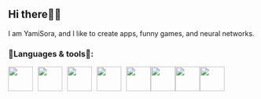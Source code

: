 <h2>Hi there👋🏻</h2>

I am YamiSora, and I like to create apps, funny games, and neural networks.



### 🚀Languages & tools🚀:
<div style="display: flex;"> 
    <img src="https://github.com/Kepler-nn/Kepler-nn/assets/153543216/cda627c8-24dd-4f98-bb22-299c273d0234" style="width:50px; height:auto; margin-right:10px;">
    <img src="https://github.com/Kepler-nn/Kepler-nn/assets/153543216/c95f5647-3006-43d8-b98b-a7950acab188" style="width:50px; height:auto; margin-right:10px;">
    <img src="https://github.com/Kepler-nn/Kepler-nn/assets/153543216/517bd614-41d2-41c2-b850-6457ed374505" style="width:50px; height:auto; margin-right:10px;">
    <img src="https://github.com/Kepler-nn/Kepler-nn/assets/153543216/cf20ff74-c5eb-44d2-b77b-bb28e95d2b83" style="width:50px; height:auto; margin-right:10px;">
    <img src="https://github.com/Kepler-nn/Kepler-nn/assets/153543216/6b04d387-fc3f-4a1d-b3db-eab497175a73" style="width:50px; height:auto;">
    <img src="https://github.com/Kepler-nn/Kepler-nn/assets/153543216/e5a03678-7edf-4d5b-8a9a-aa81f374b40a" style="width:50px; height:auto;">
    <img src="https://github.com/Kepler-nn/Kepler-nn/assets/153543216/bada25d7-e15d-4ff3-8e2d-8ecb61d54cdc" style="width:50px; height:auto;">
    <img src="https://github.com/Kepler-nn/Kepler-nn/assets/153543216/31379ee7-f609-4c3f-b20d-c17a8fcdf94b)" style="width:50px; height:auto;">
</div>
